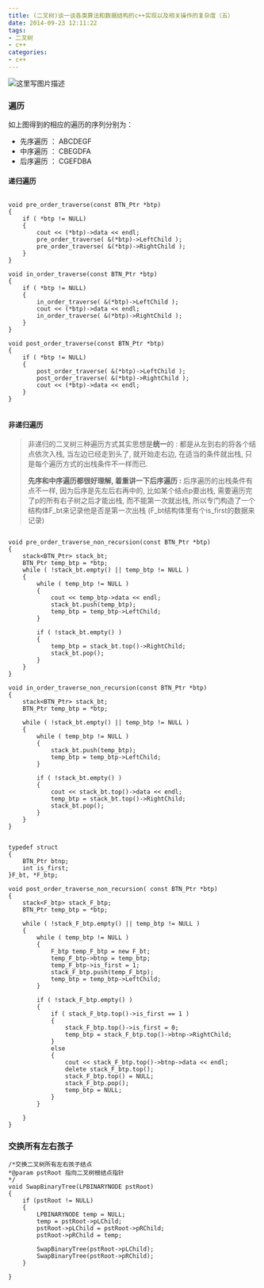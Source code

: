 ```yaml
---
title: (二叉树)谈一谈各类算法和数据结构的c++实现以及相关操作的复杂度（五）
date: 2014-09-23 12:11:22
tags:
- 二叉树
- c++
categories:
- c++
---
```



![这里写图片描述](http://img.blog.csdn.net/20170805023144001?watermark/2/text/aHR0cDovL2Jsb2cuY3Nkbi5uZXQvbm9zaXg=/font/5a6L5L2T/fontsize/400/fill/I0JBQkFCMA==/dissolve/70/gravity/SouthEast)



### **遍历**
如上图得到的相应的遍历的序列分别为：

 - 先序遍历 ： ABCDEGF
 - 中序遍历 ： CBEGDFA
 - 后序遍历 ： CGEFDBA

<!-- more --> 

#### **递归遍历**
```

void pre_order_traverse(const BTN_Ptr *btp)
{
    if ( *btp != NULL)
    {
        cout << (*btp)->data << endl;
        pre_order_traverse( &(*btp)->LeftChild );
        pre_order_traverse( &(*btp)->RightChild );
    }
}

void in_order_traverse(const BTN_Ptr *btp)
{
    if ( *btp != NULL)
    {
        in_order_traverse( &(*btp)->LeftChild );
        cout << (*btp)->data << endl;
        in_order_traverse( &(*btp)->RightChild );
    }
}

void post_order_traverse(const BTN_Ptr *btp)
{
    if ( *btp != NULL)
    {
        post_order_traverse( &(*btp)->LeftChild );
        post_order_traverse( &(*btp)->RightChild );
        cout << (*btp)->data << endl;
    }
}


```

#### **非递归遍历**
> 非递归的二叉树三种遍历方式其实思想是**统一**的 : 都是从左到右的将各个结点依次入栈, 当左边已经走到头了, 就开始走右边, 在适当的条件就出栈, 只是每个遍历方式的出栈条件不一样而已.
>
>**先序和中序遍历都很好理解, 着重讲一下后序遍历 :**
> 后序遍历的出栈条件有点不一样, 因为后序是先左后右再中的, 比如某个结点p要出栈, 需要遍历完了p的所有右子树之后才能出栈, 而不能第一次就出栈, 所以专门构造了一个结构体F_bt来记录他是否是第一次出栈 (F_bt结构体里有个is_first的数据来记录)

```

void pre_order_traverse_non_recursion(const BTN_Ptr *btp)
{
    stack<BTN_Ptr> stack_bt;
    BTN_Ptr temp_btp = *btp;
    while ( !stack_bt.empty() || temp_btp != NULL )
    {
        while ( temp_btp != NULL )
        {
            cout << temp_btp->data << endl;
            stack_bt.push(temp_btp);
            temp_btp = temp_btp->LeftChild;
        }
        
        if ( !stack_bt.empty() )
        {
            temp_btp = stack_bt.top()->RightChild;
            stack_bt.pop();
        }
    }
}

void in_order_traverse_non_recursion(const BTN_Ptr *btp)
{
    stack<BTN_Ptr> stack_bt;
    BTN_Ptr temp_btp = *btp;
    
    while ( !stack_bt.empty() || temp_btp != NULL )
    {
        while ( temp_btp != NULL )
        {
            stack_bt.push(temp_btp);
            temp_btp = temp_btp->LeftChild;
        }

        if ( !stack_bt.empty() )
        {
            cout << stack_bt.top()->data << endl;
            temp_btp = stack_bt.top()->RightChild;
            stack_bt.pop();
        }
    }
}


typedef struct
{
    BTN_Ptr btnp;
    int is_first;
}F_bt, *F_btp;

void post_order_traverse_non_recursion( const BTN_Ptr *btp)
{
    stack<F_btp> stack_F_btp;
    BTN_Ptr temp_btp = *btp;

    while ( !stack_F_btp.empty() || temp_btp != NULL )
    {
        while ( temp_btp != NULL )
        {
            F_btp temp_F_btp = new F_bt;
            temp_F_btp->btnp = temp_btp;
            temp_F_btp->is_first = 1;
            stack_F_btp.push(temp_F_btp);
            temp_btp = temp_btp->LeftChild;
        }

        if ( !stack_F_btp.empty() )
        {
            if ( stack_F_btp.top()->is_first == 1 )
            {
                stack_F_btp.top()->is_first = 0;
                temp_btp = stack_F_btp.top()->btnp->RightChild;
            }
            else
            {
                cout << stack_F_btp.top()->btnp->data << endl;
                delete stack_F_btp.top();
                stack_F_btp.top() = NULL;
                stack_F_btp.pop();
                temp_btp = NULL;
            }
        }

    }
}

```


### 交换所有左右孩子

```
/*交换二叉树所有左右孩子结点
*@param pstRoot 指向二叉树根结点指针
*/
void SwapBinaryTree(LPBINARYNODE pstRoot)
{
    if (pstRoot != NULL)
    {
        LPBINARYNODE temp = NULL;
        temp = pstRoot->pLChild;
        pstRoot->pLChild = pstRoot->pRChild;
        pstRoot->pRChild = temp;

        SwapBinaryTree(pstRoot->pLChild);
        SwapBinaryTree(pstRoot->pRChild);
    }

}
```